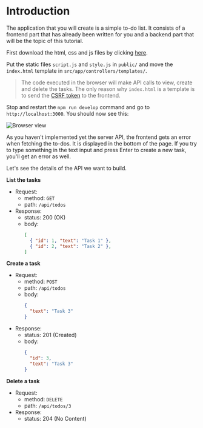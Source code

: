 # Introduction

The application that you will create is a simple to-do list. It consists of a frontend part that has already been written for you and a backend part that will be the topic of this tutorial.

First download the html, css and js files by clicking [here](https://foalts.org/simple-todo-list.zip).

Put the static files `script.js` and `style.js` in `public/` and move the `index.html` template in `src/app/controllers/templates/`.

> The code executed in the browser will make API calls to view, create and delete the tasks. The only reason why `index.html` is a template is to send the [CSRF token](https://en.wikipedia.org/wiki/Cross-site_request_forgery) to the frontend.

Stop and restart the `npm run develop` command and go to `http://localhost:3000`. You should now see this:

![Browser view]()

As you haven't implemented yet the server API, the frontend gets an error when fetching the to-dos. It is displayed in the bottom of the page. If you try to type something in the text input and press Enter to create a new task, you'll get an error as well.

Let's see the details of the API we want to build.

**List the tasks**
- Request:
  - method: `GET`
  - path: `/api/todos`
- Response:
  - status: 200 (OK)
  - body: 
    ```json
    [
      { "id": 1, "text": "Task 1" },
      { "id": 2, "text": "Task 2" },
    ]
    ```

**Create a task**
- Request:
  - method: `POST`
  - path: `/api/todos`
  - body:
    ```json
    {
      "text": "Task 3"
    }
    ```
- Response:
  - status: 201 (Created)
  - body: 
    ```json
    {
      "id": 3,
      "text": "Task 3"
    }
    ```

**Delete a task**
- Request:
  - method: `DELETE`
  - path: `/api/todos/3`
- Response:
  - status: 204 (No Content)